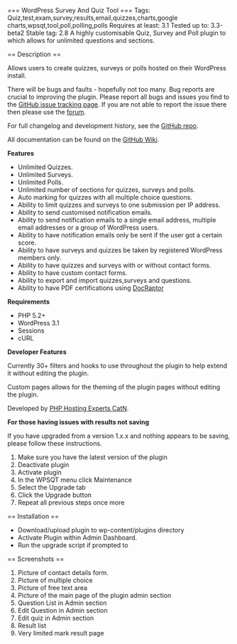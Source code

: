 === WordPress Survey And Quiz Tool ===
Tags: Quiz,test,exam,survey,results,email,quizzes,charts,google charts,wpsqt,tool,poll,polling,polls
Requires at least: 3.1
Tested up to: 3.3-beta2
Stable tag: 2.8
A highly customisable Quiz, Survey and Poll plugin to which allows for unlimited questions and sections.

== Description ==

Allows users to create quizzes, surveys or polls hosted on their WordPress install.

There will be bugs and faults - hopefully not too many. Bug reports are crucial to improving the plugin. Please report all bugs and issues you find to the <a href="https://github.com/fubralimited/WP-Survey-And-Quiz-Tool/issues?sort=created&direction=desc&state=open">GitHub issue tracking page</a>. If you are not able to report the issue there then please use the <a href="http://wordpress.org/tags/wp-survey-and-quiz-tool?forum_id=10">forum</a>.

For full changelog and development history, see the <a href="https://github.com/fubralimited/WP-Survey-And-Quiz-Tool">GitHub repo</a>.

All documentation can be found on the <a href="https://github.com/fubralimited/WP-Survey-And-Quiz-Tool/wiki/_pages">GitHub Wiki</a>.

**Features**

* Unlimited Quizzes.
* Unlimited Surveys.
* Unlimited Polls.
* Unlimited number of sections for quizzes, surveys and polls.
* Auto marking for quizzes with all multiple choice questions.
* Ability to limit quizzes and surveys to one submission per IP address.
* Ability to send customised notification emails.
* Ability to send notification emails to a single email address, multiple email addresses or a group of WordPress users.
* Ability to have notification emails only be sent if the user got a certain score.
* Ability to have surveys and quizzes be taken by registered WordPress members only.
* Ability to have quizzes and surveys with or without contact forms.
* Ability to have custom contact forms.
* Ability to export and import quizzes,surveys and questions.
* Ability to have PDF certifications using <a href="http://www.docraptor.com">DocRaptor</a>

**Requirements**

* PHP 5.2+
* WordPress 3.1
* Sessions
* cURL

**Developer Features**

Currently 30+ filters and hooks to use throughout the plugin to help extend it without editing the plugin. 

Custom pages allows for the theming of the plugin pages without editing the plugin.

Developed by <a href="http://www.catn.com">PHP Hosting Experts CatN</a>.

**For those having issues with results not saving**

If you have upgraded from a version 1.x.x and nothing appears to be saving, please follow these instructions.

1. Make sure you have the latest version of the plugin
1. Deactivate plugin
1. Activate plugin
1. In the WPSQT menu click Maintenance
1. Select the Upgrade tab
1. Click the Upgrade button
1. Repeat all previous steps once more

== Installation ==

* Download/upload plugin to wp-content/plugins directory
* Activate Plugin within Admin Dashboard.
* Run the upgrade script if prompted to

== Screenshots ==

1. Picture of contact details form.
2. Picture of multiple choice
3. Picture of free text area
4. Picture of the main page of the plugin admin section
5. Question List in Admin section
6. Edit Question in Admin section
7. Edit quiz in Admin section
8. Result list
9. Very limited mark result page